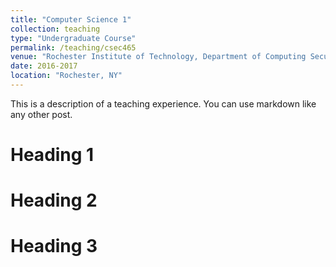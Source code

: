 ```yaml
---
title: "Computer Science 1"
collection: teaching
type: "Undergraduate Course"
permalink: /teaching/csec465
venue: "Rochester Institute of Technology, Department of Computing Security"
date: 2016-2017
location: "Rochester, NY"
---
```


This is a description of a teaching experience. You can use markdown like any other post.

Heading 1
======

Heading 2
======

Heading 3
======
